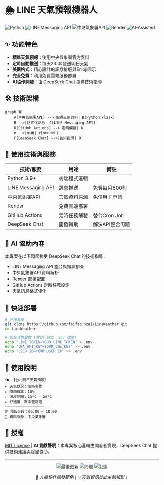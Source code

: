 # 🌦️ LINE 天氣預報機器人

![Python](https://img.shields.io/badge/Python-3.9+-blue.svg)
![LINE Messaging API](https://img.shields.io/badge/LINE%20Messaging%20API-✔-green.svg)
![中央氣象署API](https://img.shields.io/badge/中央氣象署API-✔-success.svg)
![Render](https://img.shields.io/badge/Deploy%20on-Render-46d3f7.svg)
![AI-Assisted](https://img.shields.io/badge/AI%20Assisted-DeepSeek%20Chat-orange.svg)

## ✨ 功能特色
- **精準天氣預報**：使用中央氣象署官方資料
- **定時自動推送**：每天23:00發送明日天氣
- **美觀格式**：精心設計的訊息排版與Emoji圖示
- **完全免費**：利用免費雲端服務部署
- **AI協作開發**：由 DeepSeek Chat 提供技術指導

## 🛠️ 技術架構
```mermaid
graph TD
    A[中央氣象署API] -->|取得天氣資料| B(Python Flask)
    B -->|格式化訊息| C[LINE Messaging API]
    D[GitHub Actions] -->|定時觸發| B
    B -->|部署| E[Render]
    F[DeepSeek Chat] -->|技術指導| B
```

## 🔧 使用技術與服務
| 技術/服務         | 用途                  | 備註                     |
|-------------------|-----------------------|--------------------------|
| Python 3.9+       | 後端程式邏輯          |                          |
| LINE Messaging API| 訊息推送              | 免費每月500則            |
| 中央氣象署API     | 天氣資料來源          | 免信用卡申請             |
| Render            | 免費雲端部署          |                          |
| GitHub Actions    | 定時任務觸發          | 替代Cron Job             |
| DeepSeek Chat     | 開發輔助              | 解決API整合問題          |

## 🧠 AI 協助內容
本專案在以下環節接受 DeepSeek Chat 的技術指導：
- LINE Messaging API 整合與錯誤排查
- 中央氣象署API 資料解析
- Render 部署配置
- GitHub Actions 定時任務設定
- 天氣訊息格式優化

## 🚀 快速部署
```bash
# 克隆倉庫
git clone https://github.com/feifacunzai/LineWeather.git
cd LineWeather

# 設定環境變數 (需自行建立 .env 檔案)
echo "LINE_TOKEN=YOUR_LINE_TOKEN" > .env
echo "CWA_API_KEY=YOUR_CWA_KEY" >> .env
echo "USER_ID=YOUR_USER_ID" >> .env
```

## 📝 使用說明
```
🌤️ 【台北明日天氣預報】
▸ 天氣狀況：晴時多雲
▸ 降雨機率：10%
▸ 溫度範圍：13°C ~ 29°C
▸ 舒適度：寒冷至舒適
──────────────────
⏰ 預報時段：06:00 ~ 18:00
📅 資料來源：中央氣象署
```

## 📜 授權
[MIT License](LICENSE) | **AI 貢獻聲明**：本專案核心邏輯由開發者實現，DeepSeek Chat 提供技術建議與除錯協助。

---

<p align="center">
  <img src="https://img.shields.io/github/last-commit/yourusername/line-weather-bot" alt="最後更新">
  <img src="https://img.shields.io/github/issues/yourusername/line-weather-bot" alt="問題">
  <img src="https://img.shields.io/badge/狀態-運作中-brightgreen" alt="狀態">
</p>

<p align="center">
  <em>🤖 人機協作開發範例 | 💡 天氣資訊從此主動報到！</em>
</p>
